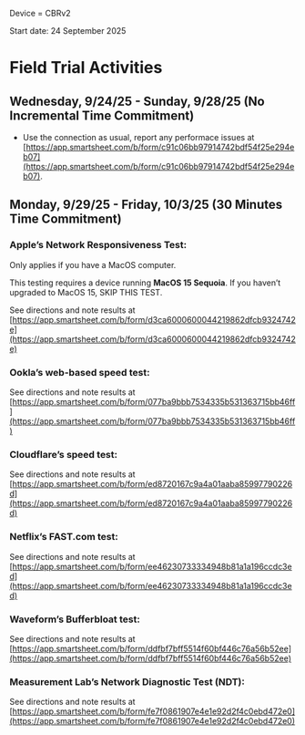 Device = CBRv2

Start date: 24 September 2025

# Field Trial Activities

## Wednesday, 9/24/25 - Sunday, 9/28/25 (No Incremental Time Commitment)
- Use the connection as usual, report any performace issues at [https://app.smartsheet.com/b/form/c91c06bb97914742bdf54f25e294eb07](https://app.smartsheet.com/b/form/c91c06bb97914742bdf54f25e294eb07).

## Monday, 9/29/25 - Friday, 10/3/25 (30 Minutes Time Commitment)

### Apple’s Network Responsiveness Test:
Only applies if you have a MacOS computer.

This testing requires a device running **MacOS 15 Sequoia**. If you haven’t upgraded to MacOS 15, SKIP THIS TEST.

See directions and note results at [https://app.smartsheet.com/b/form/d3ca6000600044219862dfcb9324742e](https://app.smartsheet.com/b/form/d3ca6000600044219862dfcb9324742e)

### Ookla’s web-based speed test:
See directions and note results at [https://app.smartsheet.com/b/form/077ba9bbb7534335b531363715bb46ff](https://app.smartsheet.com/b/form/077ba9bbb7534335b531363715bb46ff)

###  Cloudflare’s speed test: 
See directions and note results at [https://app.smartsheet.com/b/form/ed8720167c9a4a01aaba85997790226d](https://app.smartsheet.com/b/form/ed8720167c9a4a01aaba85997790226d)

### Netflix’s FAST.com test: 
See directions and note results at [https://app.smartsheet.com/b/form/ee46230733334948b81a1a196ccdc3ed](https://app.smartsheet.com/b/form/ee46230733334948b81a1a196ccdc3ed)

### Waveform’s Bufferbloat test: 
See directions and note results at [https://app.smartsheet.com/b/form/ddfbf7bff5514f60bf446c76a56b52ee](https://app.smartsheet.com/b/form/ddfbf7bff5514f60bf446c76a56b52ee)

### Measurement Lab’s Network Diagnostic Test (NDT):
See directions and note results at [https://app.smartsheet.com/b/form/fe7f0861907e4e1e92d2f4c0ebd472e0](https://app.smartsheet.com/b/form/fe7f0861907e4e1e92d2f4c0ebd472e0)
